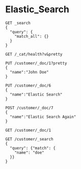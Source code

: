 # Elastic_Search

```
GET _search
{
  "query": {
    "match_all": {}
  }
}
```

```GET /_cat/health?v&pretty```

```
PUT /customer/_doc/1?pretty
{
  "name":"John Doe"
}
```

```
PUT /customer/_doc/6
{
  "name":"Elastic Search"
}

POST /customer/_doc/7
{
  "name":"Elastic Search Again"
}
```



```GET /customer/_doc/1```

```console
GET /customer/_search
{
  "query": {"match": {
    "name": "doe"
  }}
}
```

